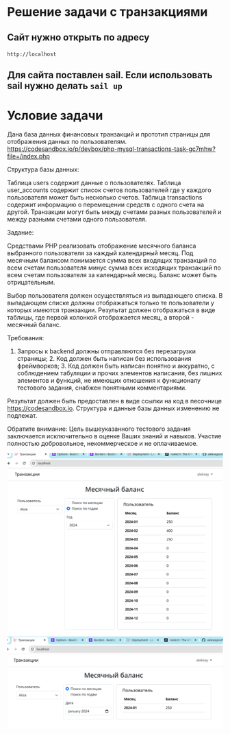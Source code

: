 # Решение задачи с транзакциями

##  Сайт нужно открыть по адресу
``http://localhost``

## Для сайта поставлен sail. Если использовать sail нужно делать ``sail up``



# Условие задачи
Дана база данных финансовых транзакций и прототип страницы для отображения данных по пользователям. https://codesandbox.io/p/devbox/php-mysql-transactions-task-gc7mhw?file=/index.php

Структура базы данных:

Таблица users содержит данные о пользователях. Таблица user_accounts содержит список счетов пользователей где у каждого пользователя может быть несколько счетов. Таблица transactions содержит информацию о перемещении средств с одного счета на другой. Транзакции могут быть между счетами разных пользователей и между разными счетами одного пользователя.

Задание:

Средствами PHP реализовать отображение месячного баланса выбранного пользователя за каждый календарный месяц. Под месячным балансом понимается сумма всех входящих транзакций по всем счетам пользователя минус сумма всех исходящих транзакций по всем счетам пользователя за календарный месяц. Баланс может быть отрицательным.

Выбор пользователя должен осуществляться из выпадающего списка. В выпадающем списке должны отображаться только те пользователи у которых имеются транзакции. Результат должен отображаться в виде таблицы, где первой колонкой отображается месяц, а второй - месячный баланс.

Требования:

1. Запросы к backend должны отправляются без перезагрузки страницы; 2. Код должен быть написан без использования фреймворков; 3. Код должен быть написан понятно и аккуратно, с соблюдением табуляции и прочих элементов написания, без лишних элементов и функций, не имеющих отношения к функционалу тестового задания, снабжен понятными комментариями.

Результат должен быть предоставлен в виде ссылки на код в песочнице https://codesandbox.io. Структура и данные базы данных изменению не подлежат.

Обратите внимание:
Цель вышеуказанного тестового задания заключается исключительно в оценке Ваших знаний и навыков. Участие полностью добровольное, некоммерческое и не оплачиваемое.

<img src="/docs/1.png" alt="Картинка результатов">
<img src="/docs/2.png" alt="Картинка результатов">





